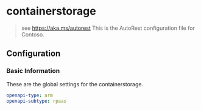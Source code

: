 # containerstorage

> see https://aka.ms/autorest
This is the AutoRest configuration file for Contoso.

## Configuration

### Basic Information

These are the global settings for the containerstorage.

```yaml
openapi-type: arm
openapi-subtype: rpaas
```